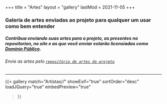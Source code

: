 +++
title = "Artes"
layout = "gallery"
lastMod = 2021-11-05
+++

### Galeria de artes enviadas ao projeto para qualquer um usar como bem entender


##### Contribua enviando suas artes para o projeto, as presentes no repositorion, no site e as que você enviar estarão licensiadas como [Domínio Público](https://en.wikipedia.org/wiki/Public_domain).

###### Envie as artes pelo [```repositório de artes do projeto```](https://github.com/cypherpunksbr/artes)

---

{{< gallery
    match="Artistas/*/*"
    showExif="true"
    sortOrder="desc"
    loadJQuery="true"
    embedPreview="true"
>}}